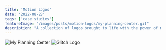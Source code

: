 ```yaml
---
title: 'Motion Logos'
date: '2022-08-28'
tags: ['case studies']
featureImage: "/images/posts/motion-logos/my-planning-center.gif"
description: "A collection of logos brought to life with the power of motion"
---
```



![My Planning Center](/images/posts/motion-logos/my-planning-center.gif)
![Glitch Logo](/images/posts/motion-logos/glitch-logo.gif)